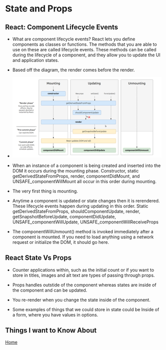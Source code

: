 # State and Props

## React: Component Lifecycle Events

- What are component lifecycle events? React lets you define components as classes or functions. The methods that you are able to use on these are called lifecycle events. These methods can be called during the lifecycle of a component, and they allow you to update the UI and application states.

- Based off the diagram, the render comes before the render.

- ![React](Images/React%20Lifestyle%20Event.png)

- When an instance of a component is being created and inserted into the DOM it occurs during the mounting phase. Constructor, static getDerivedStateFromProps, render, componentDidMount, and UNSAFE_componentWillMount all occur in this order during mounting.

- The very first thing is mounting.

- Anytime a component is updated or state changes then it is rerendered. These lifecycle events happen during updating in this order. Static getDerivedStateFromProps, shouldComponentUpdate, render,
getSnapshotBeforeUpdate, componentDidUpdate, UNSAFE_componentWillUpdate, UNSAFE_componentWillReceiveProps

- The componentWillUnmount() method is invoked immediately after a component is mounted. If you need to load anything using a network request or initialize the DOM, it should go here.

## React State Vs Props

- Counter applications within, such as the initial count or if you want to store in titles, images and alt text are types of passing through props.

- Props handles outstide of the component whereas states are inside of the component and can be updated.

- You re-render when you change the state inside of the component.

- Some examples of things that we could store in state could be Inside of a form, where you have values in options.

## Things I want to Know About

[Home](https://keelen-fisher.github.io/new-repository/)